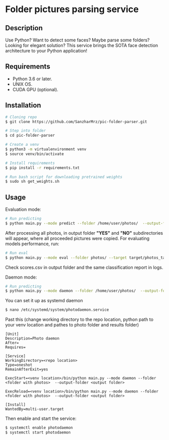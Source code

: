 # Folder pictures parsing service

## Description
Use Python? Want to detect some faces? Maybe parse some folders? Looking for elegant solution? This service brings the SOTA face detection architecture to your Python application!

## Requirements

- Python 3.6 or later.
- UNIX OS.
- CUDA GPU (optional).

## Installation
```bash
# Cloning repo
$ git clone https://github.com/SanzharMrz/pic-folder-parser.git

# Step into folder
$ cd pic-folder-parser

# Create a venv
$ python3 -m virtualenvironment venv
$ source venv/bin/activate

# Install requirements
$ pip install -r requirements.txt

# Run bash script for downloading pretrained weights
$ sudo sh get_weights.sh
```
## Usage

Evaluation mode:
```bash
# Run predicting
$ python main.py --mode predict --folder /home/user/photos/  --output-folder /home/user/results/
```

After processing all photos, in output folder __"YES"__ and __"NO"__ subdirectories will appear, where all proceeded pictures were copied. For evaluating models performance, run:

```bash
# Run eval
$ python main.py --mode eval --folder photos/ --target target/photos_target.pickle --output-folder /home/user/results/
```
Check scores.csv in output folder and the same classification report in logs.

Daemon mode:
```bash
# Run predicting
$ python main.py --mode daemon --folder /home/user/photos/  --output-folder /home/user/results/
```

You can set it up as systemd daemon

```bash
$ nano /etc/systemd/system/photodaemon.service
```

Past this (change working directory to the repo location, python path to your venv location and pathes to photo folder and results folder)

```
[Unit]
Description=Photo daemon
After=
Requires=

[Service]
WorkingDirectory=<repo location>
Type=oneshot
RemainAfterExit=yes

ExecStart=<venv location>/bin/python main.py --mode daemon --folder <folder with photos>  --output-folder <output folder>

ExecReload=<venv location>/bin/python main.py --mode daemon --folder <folder with photos>  --output-folder <output folder>

[Install]
WantedBy=multi-user.target
```

Then enable and start the service:
```bash
$ systemctl enable photodaemon
$ systemctl start photodaemon

```
